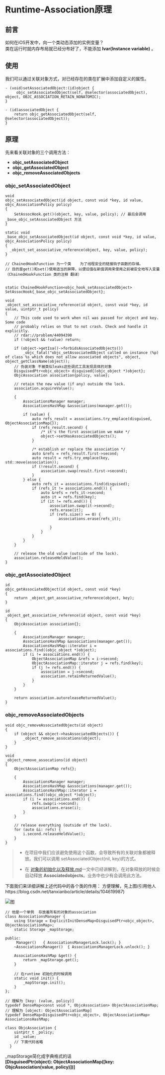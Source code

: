 # **Runtime-Association原理**
## **前言**
如何在iOS开发中，向一个类动态添加的实例变量？  
类在运行时就内存布局就已经分布好了，不能添加 **Ivar(Instance variable)** 。
## **使用**
我们可以通过关联对象方式，对已经存在的类在扩展中添加自定义的属性。

```
- (void)setAssociatedObject:(id)object {
     objc_setAssociatedObject(self, @selector(associatedObject), object, OBJC_ASSOCIATION_RETAIN_NONATOMIC);
}

- (id)associatedObject {
    return objc_getAssociatedObject(self, @selector(associatedObject));
}
```
## **原理**

先来看关联对象的三个调用方法：

+ **objc_setAssociatedObject**
+ **objc_getAssociatedObject**
+ **objc_removeAssociatedObjects**

### **objc_setAssociatedObject**

```
void
objc_setAssociatedObject(id object, const void *key, id value, objc_AssociationPolicy policy)
{
    SetAssocHook.get()(object, key, value, policy); // 最后会调用 _base_objc_setAssociatedObject 方法
}

static void
_base_objc_setAssociatedObject(id object, const void *key, id value, objc_AssociationPolicy policy)
{
  _object_set_associative_reference(object, key, value, policy);
}

// ChainedHookFunction 为一个类    为了线程安全的链接钩子函数的存储。
// 目的是get()和set()使用适当的屏障，以便旧值在新值调用来使用之前被安全地写入变量（ChainedHookFunction 类的注释 翻译）


static ChainedHookFunction<objc_hook_setAssociatedObject> SetAssocHook{_base_objc_setAssociatedObject};

void
_object_set_associative_reference(id object, const void *key, id value, uintptr_t policy)
{
    // This code used to work when nil was passed for object and key. Some code
    // probably relies on that to not crash. Check and handle it explicitly.
    // rdar://problem/44094390
    if (!object && !value) return;

    if (object->getIsa()->forbidsAssociatedObjects())
        _objc_fatal("objc_setAssociatedObject called on instance (%p) of class %s which does not allow associated objects", object, object_getClassName(object));
    // 伪装对象 不被类似leaks这些调式工具发现具体的对象
    DisguisedPtr<objc_object> disguised{(objc_object *)object};
    ObjcAssociation association{policy, value};

    // retain the new value (if any) outside the lock.
    association.acquireValue();

    {
        AssociationsManager manager;
        AssociationsHashMap &associations(manager.get());

        if (value) {
            auto refs_result = associations.try_emplace(disguised, ObjectAssociationMap{});
            if (refs_result.second) {
                /* it's the first association we make */
                object->setHasAssociatedObjects();
            }

            /* establish or replace the association */
            auto &refs = refs_result.first->second;
            auto result = refs.try_emplace(key, std::move(association));
            if (!result.second) {
                association.swap(result.first->second);
            }
        } else {
            auto refs_it = associations.find(disguised);
            if (refs_it != associations.end()) {
                auto &refs = refs_it->second;
                auto it = refs.find(key);
                if (it != refs.end()) {
                    association.swap(it->second);
                    refs.erase(it);
                    if (refs.size() == 0) {
                        associations.erase(refs_it);

                    }
                }
            }
        }
    }

    // release the old value (outside of the lock).
    association.releaseHeldValue();
}

```
### **objc_getAssociatedObject**
```
id
objc_getAssociatedObject(id object, const void *key)
{
    return _object_get_associative_reference(object, key);
}

id
_object_get_associative_reference(id object, const void *key)
{
    ObjcAssociation association{};

    {
        AssociationsManager manager;
        AssociationsHashMap &associations(manager.get());
        AssociationsHashMap::iterator i = associations.find((objc_object *)object);
        if (i != associations.end()) {
            ObjectAssociationMap &refs = i->second;
            ObjectAssociationMap::iterator j = refs.find(key);
            if (j != refs.end()) {
                association = j->second;
                association.retainReturnedValue();
            }
        }
    }

    return association.autoreleaseReturnedValue();
}
```

### **objc_removeAssociatedObjects**
```
void objc_removeAssociatedObjects(id object)
{
    if (object && object->hasAssociatedObjects()) {
        _object_remove_assocations(object);
    }
}

void
_object_remove_assocations(id object)
{
    ObjectAssociationMap refs{};

    {
        AssociationsManager manager;
        AssociationsHashMap &associations(manager.get());
        AssociationsHashMap::iterator i = associations.find((objc_object *)object);
        if (i != associations.end()) {
            refs.swap(i->second);
            associations.erase(i);
        }
    }

    // release everything (outside of the lock).
    for (auto &i: refs) {
        i.second.releaseHeldValue();
    }
}
```
> + 在项目中我们应该避免使用这个函数，会导致所有的关联对象都被释放。我们可以调用 setAssociatedObject(nil, key)的方式。
>
> + 在 [对象的初始化以及释放.md](https://github.com/cycweeds/blog/blob/main/2021-4-9%20%E5%AF%B9%E8%B1%A1%E7%9A%84%E5%88%9D%E5%A7%8B%E5%8C%96%E4%BB%A5%E5%8F%8A%E9%87%8A%E6%94%BE.md)一文中已经讲解到，在对象释放的时候会自动释放 **Associatedobjects**。业务中也少有会调用此方法。




下面我们来详细讲解上述代码中的各个类的作用：
方便理解，先上图(引用他人https://blog.csdn.net/tanxianbo/article/details/104619987)

![图](https://img-blog.csdnimg.cn/20200303233255682.png?x-oss-process=image/watermark,type_ZmFuZ3poZW5naGVpdGk,shadow_10,text_aHR0cHM6Ly9ibG9nLmNzZG4ubmV0L3RhbnhpYW5ibw==,size_16,color_FFFFFF,t_70)

```
// 他是一个单例  存放着所有的对象的association
class AssociationsManager {
    using Storage = ExplicitInitDenseMap<DisguisedPtr<objc_object>, ObjectAssociationMap>;
    static Storage _mapStorage;

public:
     Manager()   { AssociationsManagerLock.lock(); }
    ~AssociationsManager()  { AssociationsManagerLock.unlock(); }

    AssociationsHashMap &get() {
        return _mapStorage.get();
    }

    // 在runtime 初始化的时候调用
    static void init() {
        _mapStorage.init();
    }
};
```

```
// 理解为 [key: (value, policy)]
typedef DenseMap<const void *, ObjcAssociation> ObjectAssociationMap;
// 理解为 [object: ObjectAssociationMap]
typedef DenseMap<DisguisedPtr<objc_object>, ObjectAssociationMap> AssociationsHashMap;

class ObjcAssociation {
    uintptr_t _policy;
    id _value;
    // 下面代码省略
  }
```

_mapStorage简化成字典格式的话  
  **[DisguisedPtr(object): ObjectAssociationMap([key: ObjcAssociation(value, policy)])]**
